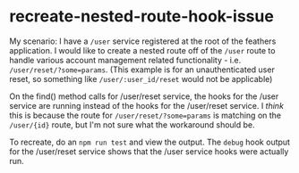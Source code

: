 # recreate-nested-route-hook-issue

My scenario: I have a `/user` service registered at the root of the feathers application. I would like to create a nested route off of the `/user` route to handle various account management related functionality - i.e. `/user/reset/?some=params`. (This example is for an unauthenticated user reset, so something like `/user/:user_id/reset` would not be applicable)

On the find() method calls for /user/reset service, the hooks for the /user service are running instead of the hooks for the /user/reset service. I *think* this is because the route for `/user/reset/?some=params` is matching on the `/user/{id}` route, but I'm not sure what the workaround should be. 

To recreate, do an `npm run test` and view the output. The `debug` hook output for the /user/reset service shows that the /user service hooks were actually run. 

